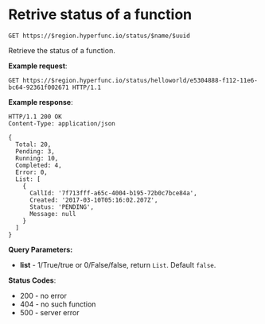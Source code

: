 # Retrive status of a function

`GET https://$region.hyperfunc.io/status/$name/$uuid`

Retrieve the status of a function.

**Example request**:

```
GET https://$region.hyperfunc.io/status/helloworld/e5304888-f112-11e6-bc64-92361f002671 HTTP/1.1
```

**Example response**:

```
HTTP/1.1 200 OK
Content-Type: application/json

{
  Total: 20,
  Pending: 3,
  Running: 10,
  Completed: 4,
  Error: 0,
  List: [
    {
      CallId: '7f713fff-a65c-4004-b195-72b0c7bce84a',
      Created: '2017-03-10T05:16:02.207Z',
      Status: 'PENDING',
      Message: null
    }
  ]
}
```

**Query Parameters:**

- **list** - 1/True/true or 0/False/false, return `List`. Default `false`.

**Status Codes**:

* 200 - no error
* 404 - no such function
* 500 - server error
